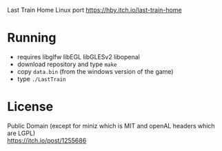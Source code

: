 Last Train Home Linux port https://hby.itch.io/last-train-home

# Running
* requires libglfw libEGL libGLESv2 libopenal
* download repository and type `make`
* copy `data.bin` (from the windows version of the game)
* type `./LastTrain`

# License
Public Domain (except for miniz which is MIT and openAL headers which are LGPL)  
https://itch.io/post/1255686
